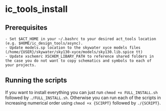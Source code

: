 # ic_tools_install

## Prerequisites
	- Set $ACT_HOME in your ~/.bashrc to your desired act_tools location (e.g. $HOME/ic_design_tools/async).
	- Update models.sp location to the skywater xyce models files (/home/{USER}/skywater/sky130-xyce/models/sky130.lib.spice tt)
	- Update xschemrc XSCHEM_LIBARY_PATH to reference shared folders in the case you do not want to copy schematics and symbols to each of your projects.
	
## Running the scripts
If you want to install everything you can just run ```chmod +x FULL_INSTALL.sh``` followed by ```./FULL_INSTALL.sh```. Otherwise you can run each of the scripts in increasing numerical order using ```chmod +x {SCIRPT}``` followed by ```./{SCRIPT}```.
